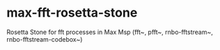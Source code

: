 # max-fft-rosetta-stone
Rosetta Stone for fft processes in Max Msp (fft~, pfft~, rnbo-fftstream~, rnbo-fftstream-codebox~)
